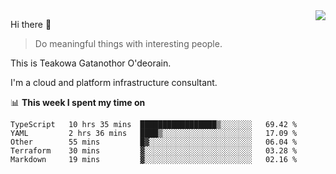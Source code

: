 <img align="right" src="https://github-readme-stats.vercel.app/api?username=Teakowa&show_icons=true&icon_color=2f80ed&text_color=718096&bg_color=ffffff&hide_title=true" />

Hi there 👋

> Do meaningful things with interesting people.

This is Teakowa Gatanothor O'deorain.

I'm a cloud and platform infrastructure consultant.

📊 **This week I spent my time on**
<!--START_SECTION:waka-->
```text
TypeScript   10 hrs 35 mins  █████████████████▒░░░░░░░   69.42 % 
YAML         2 hrs 36 mins   ████▒░░░░░░░░░░░░░░░░░░░░   17.09 % 
Other        55 mins         █▓░░░░░░░░░░░░░░░░░░░░░░░   06.04 % 
Terraform    30 mins         ▓░░░░░░░░░░░░░░░░░░░░░░░░   03.28 % 
Markdown     19 mins         ▓░░░░░░░░░░░░░░░░░░░░░░░░   02.16 % 
```
<!--END_SECTION:waka-->
